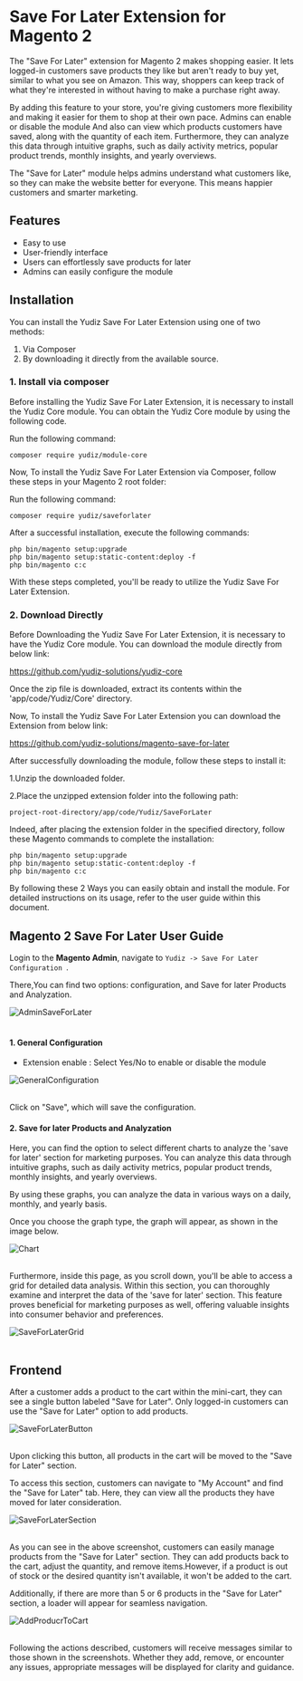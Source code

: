 # Save For Later Extension for Magento 2

The "Save For Later" extension for Magento 2 makes shopping easier. It lets logged-in customers save products they like but aren't ready to buy yet, similar to what you see on Amazon. This way, shoppers can keep track of what they're interested in without having to make a purchase right away.

By adding this feature to your store, you're giving customers more flexibility and making it easier for them to shop at their own pace. Admins can enable or disable the module And also can view which products customers have saved, along with the quantity of each item. Furthermore, they can analyze this data through intuitive graphs, such as daily activity metrics, popular product trends, monthly insights, and yearly overviews.

The "Save for Later" module helps admins understand what customers like, so they can make the website better for everyone. This means happier customers and smarter marketing.

## Features

- Easy to use
- User-friendly interface
- Users can effortlessly save products for later
- Admins can easily configure the module

## Installation

You can install the Yudiz Save For Later Extension using one of two methods:
 1. Via Composer 
 2. By downloading it directly from the available source.
 
### 1. Install via composer

Before installing the Yudiz Save For Later Extension, it is necessary to install the Yudiz Core module. You can obtain the Yudiz Core module by using the following code.

Run the following command:
```shell
composer require yudiz/module-core
```
Now, To install the Yudiz Save For Later Extension via Composer, follow these steps in  your Magento 2 root folder:

Run the following command:
```shell
composer require yudiz/saveforlater
```
After a successful installation, execute the following commands:

```shell
php bin/magento setup:upgrade
php bin/magento setup:static-content:deploy -f
php bin/magento c:c
```

With these steps completed, you'll be ready to utilize the Yudiz Save For Later Extension.

### 2. Download Directly

Before Downloading the Yudiz Save For Later Extension, it is necessary to have the Yudiz Core module. You can download the module directly from below link:

https://github.com/yudiz-solutions/yudiz-core

Once the zip file is downloaded, extract its contents within the 'app/code/Yudiz/Core' directory.

Now, To install the Yudiz Save For Later Extension you can download the Extension from below link:

https://github.com/yudiz-solutions/magento-save-for-later

After successfully downloading the module, follow these steps to install it:

1.Unzip the downloaded folder.

2.Place the unzipped extension folder into the following path:

```shell
project-root-directory/app/code/Yudiz/SaveForLater
```

Indeed, after placing the extension folder in the specified directory, follow these Magento commands to complete the installation:
```shell
php bin/magento setup:upgrade
php bin/magento setup:static-content:deploy -f
php bin/magento c:c
```

By following these 2 Ways you can easily obtain and install the module. For detailed instructions on its usage, refer to the user guide within this document.

## Magento 2 Save For Later User Guide

Login to the **Magento Admin**, navigate to `Yudiz -> Save For Later Configuration `.

There,You can find two options: configuration, and Save for later Products and Analyzation.

<div>
    <img src="./ReadmeImages/AdminSaveForLater.png" alt="AdminSaveForLater">
</div><br/>

#### 1. General Configuration 

- Extension enable : Select Yes/No to enable or disable the module

<div>
    <img src="./ReadmeImages/GeneralConfiguration.png" alt="GeneralConfiguration">
</div><br/>

Click on "Save", which will save the configuration.

#### 2. Save for later Products and Analyzation 

Here, you can find the option to select different charts to analyze the 'save for later' section for marketing purposes. You can analyze this data through intuitive graphs, such as daily activity metrics, popular product trends, monthly insights, and yearly overviews.

By using these graphs, you can analyze the data in various ways on a daily, monthly, and yearly basis.

Once you choose the graph type, the graph will appear, as shown in the image below.
<div>
    <img src="./ReadmeImages/Chart.png" alt="Chart">
</div><br/>

Furthermore, inside this page, as you scroll down, you'll be able to access a grid for detailed data analysis. Within this section, you can thoroughly examine and interpret the data of the 'save for later' section. This feature proves beneficial for marketing purposes as well, offering valuable insights into consumer behavior and preferences.

<div>
    <img src="./ReadmeImages/SaveForLaterGrid.png" alt="SaveForLaterGrid">
</div><br/>


## Frontend 

After a customer adds a product to the cart within the mini-cart, they can see a single button labeled "Save for Later".
Only logged-in customers can use the "Save for Later" option to add products.

<div>
    <img src="./ReadmeImages/SaveForLaterButton.png" alt="SaveForLaterButton">
</div><br/>

Upon clicking this button, all products in the cart will be moved to the "Save for Later" section. 

To access this section, customers can navigate to "My Account" and find the "Save for Later" tab. Here, they can view all the products they have moved for later consideration.

<div>
    <img src="./ReadmeImages/SaveForLaterSection.png" alt="SaveForLaterSection">
</div><br/>


As you can see in the above screenshot, customers can easily manage products from the "Save for Later" section. They can add products back to the cart, adjust the quantity, and remove items.However, if a product is out of stock or the desired quantity isn't available, it won't be added to the cart.

 Additionally, if there are more than 5 or 6 products in the "Save for Later" section, a loader will appear for seamless navigation.

<div>
    <img src="./ReadmeImages/AddProducrToCart.png" alt="AddProducrToCart">
</div><br/>

Following the actions described, customers will receive messages similar to those shown in the screenshots. Whether they add, remove, or encounter any issues, appropriate messages will be displayed for clarity and guidance.





